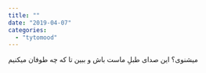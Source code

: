 ```yaml
---
title: ""
date: "2019-04-07"
categories: 
  - "tytomood"
---
```


میشنوی؟ این صدای طبلِ ماست باش و ببین تا که چه طوفان میکنیم
